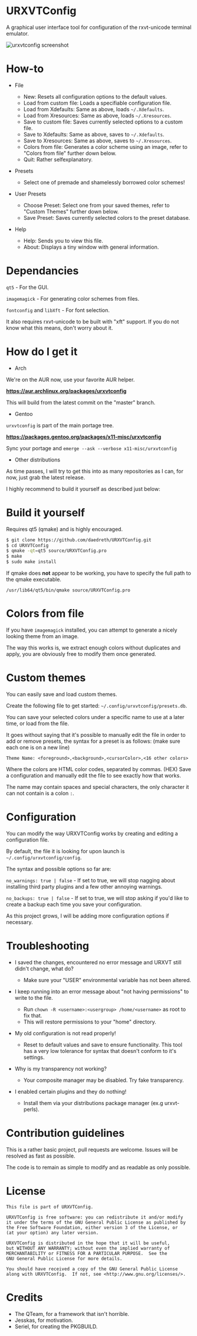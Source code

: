 # URXVTConfig
A graphical user interface tool for configuration of the rxvt-unicode terminal emulator.


![urxvtconfig screenshot](http://i.imgur.com/vCnijHx.png)


# How-to
- File
	- New: Resets all configuration options to the default values.
	- Load from custom file: Loads a specifiable configuration file.
	- Load from Xdefaults: Same as above, loads `~/.Xdefaults`.
	- Load from Xresources: Same as above, loads `~/.Xresources`.
	- Save to custom file: Saves currently selected options to a custom file.
	- Save to Xdefaults: Same as above, saves to `~/.Xdefaults`.
	- Save to Xresources: Same as above, saves to `~/.Xresources`.
	- Colors from file: Generates a color scheme using an image, refer to "Colors from file" further down below.
	- Quit: Rather selfexplanatory.

- Presets
	- Select one of premade and shamelessly borrowed color schemes!

- User Presets
	- Choose Preset: Select one from your saved themes, refer to "Custom Themes" further down below.
	- Save Preset: Saves currently selected colors to the preset database.

- Help
	- Help: Sends you to view this file.
	- About: Displays a tiny window with general information.


# Dependancies
`qt5` - For the GUI.

`imagemagick` - For generating color schemes from files.

`fontconfig` and `libXft` - For font selection.

It also requires rxvt-unicode to be built with "xft" support.
If you do not know what this means, don't worry about it.


# How do I get it

- Arch

We're on the AUR now, use your favorite AUR helper.

**https://aur.archlinux.org/packages/urxvtconfig**

This will build from the latest commit on the "master" branch.

- Gentoo

`urxvtconfig` is part of the main portage tree.

**https://packages.gentoo.org/packages/x11-misc/urxvtconfig**

Sync your portage and `emerge --ask --verbose x11-misc/urxvtconfig`

- Other distributions

As time passes, I will try to get this into as many repositories as I can, for now, just grab the latest release.

I highly recommend to build it yourself as described just below:


# Build it yourself
Requires qt5 (qmake) and is highly encouraged.

  ~~~ sh
  $ git clone https://github.com/daedreth/URXVTConfig.git
  $ cd URXVTConfig
  $ qmake -qt=qt5 source/URXVTConfig.pro
  $ make
  $ sudo make install
  ~~~

If qmake does **not** appear to be working, you have to specify the full path to the qmake executable.

`/usr/lib64/qt5/bin/qmake source/URXVTConfig.pro`


# Colors from file

If you have `imagemagick` installed, you can attempt to generate a nicely looking theme from an image.

The way this works is, we extract enough colors without duplicates and apply, you are obviously free to modify them once generated.


# Custom themes

You can easily save and load custom themes.

Create the following file to get started: `~/.config/urxvtconfig/presets.db`.

You can save your selected colors under a specific name to use at a later time, or load from the file.

It goes without saying that it's possible to manually edit the file in order to add or remove presets, the syntax for a preset is as follows:
(make sure each one is on a new line)

`Theme Name: <foreground>,<background>,<cursorColor>,<16 other colors>`

Where the colors are HTML color codes, separated by commas. (HEX)
Save a configuration and manually edit the file to see exactly how that works.

The name may contain spaces and special characters, the only character it can not contain is a colon `:`.


# Configuration

You can modify the way URXVTConfig works by creating and editing a configuration file.

By default, the file it is looking for upon launch is `~/.config/urxvtconfig/config`.

The syntax and possible options so far are:

`no_warnings: true | false` - If set to true, we will stop nagging about installing third party plugins and a few other annoying warnings.

`no_backups: true | false` - If set to true, we will stop asking if you'd like to create a backup each time you save your configuration.

As this project grows, I will be adding more configuration options if necessary.


# Troubleshooting
- I saved the changes, encountered no error message and URXVT still didn't change, what do?
	- Make sure your "USER" environmental variable has not been altered.

- I keep running into an error message about "not having permissions" to write to the file.
	- Run `chown -R <username>:<usergroup> /home/<username>` as root to fix that.
	- This will restore permissions to your "home" directory.

- My old configuration is not read properly!
	- Reset to default values and save to ensure functionality. This tool has a very low tolerance for syntax that doesn't conform to it's settings.

- Why is my transparency not working?
	- Your composite manager may be disabled. Try fake transparency.

- I enabled certain plugins and they do nothing!
	- Install them via your distributions package manager (ex.g urxvt-perls).

# Contribution guidelines

This is a rather basic project, pull requests are welcome.
Issues will be resolved as fast as possible.

The code is to remain as simple to modify and as readable as only possible.

# License

    This file is part of URXVTConfig.

    URXVTConfig is free software: you can redistribute it and/or modify
    it under the terms of the GNU General Public License as published by
    the Free Software Foundation, either version 3 of the License, or
    (at your option) any later version.

    URXVTConfig is distributed in the hope that it will be useful,
    but WITHOUT ANY WARRANTY; without even the implied warranty of
    MERCHANTABILITY or FITNESS FOR A PARTICULAR PURPOSE.  See the
    GNU General Public License for more details.

    You should have received a copy of the GNU General Public License
    along with URXVTConfig.  If not, see <http://www.gnu.org/licenses/>.


# Credits
- The QTeam, for a framework that isn't horrible.
- Jesskas, for motivation.
- Seriel, for creating the PKGBUILD.
